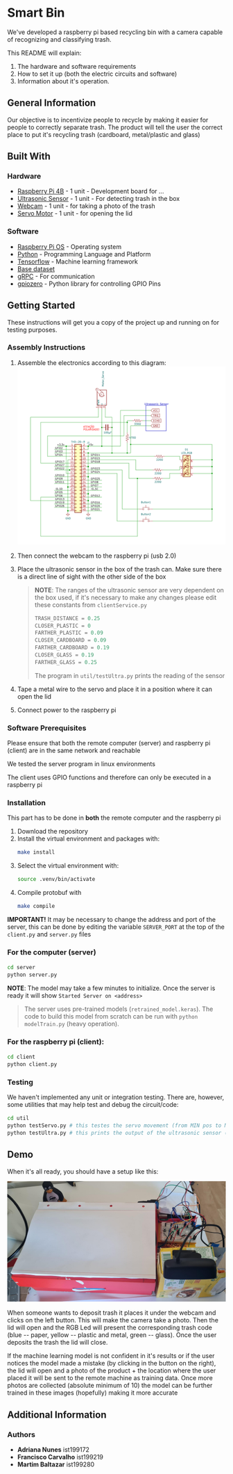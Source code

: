 # Smart Bin

We've developed a raspberry pi based recycling bin with a camera capable of recognizing and classifying trash.

This README will explain:
1. The hardware and software requirements
2. How to set it up (both the electric circuits and software)
3. Information about it's operation.

## General Information

Our objective is to incentivize people to recycle by making it easier for people to correctly separate trash. The product will tell the user the correct place to put it's recycling trash (cardboard, metal/plastic and glass)

## Built With

### Hardware

* [Raspberry Pi 4B](https://www.raspberrypi.com/products/raspberry-pi-4-model-b/) - 1 unit - Development board for ...
* [Ultrasonic Sensor](https://mauser.pt/catalog/product_info.php?products_id=096-6220) - 1 unit - For detecting trash in the box
* [Webcam](https://www.asus.com/pt/accessories/streaming-kits/all-series/asus-webcam-c3/techspec/) - 1 unit - for taking a photo of the trash
* [Servo Motor](https://store.arduino.cc/products/arduino-starter-kit-multi-language#product-tech) - 1 unit - for opening the lid

### Software

* [Raspberry Pi OS](https://www.raspberrypi.com/software/) - Operating system
* [Python](https://www.python.org/) - Programming Language and Platform
* [Tensorflow](https://www.tensorflow.org/) - Machine learning framework
* [Base dataset](https://github.com/VIJAY-GADRE/Waste_Classification_using_ResNet152/tree/main)
* [gRPC](https://grpc.io/) - For communication
* [gpiozero](https://gpiozero.readthedocs.io/en/latest/) - Python library for controlling GPIO Pins


## Getting Started

These instructions will get you a copy of the project up and running on for testing purposes.  

### Assembly Instructions
1. Assemble the electronics according to this diagram:
![](./docs/diagram.png)

2. Then connect the webcam to the raspberry pi (usb 2.0)
3. Place the ultrasonic sensor in the box of the trash can. Make sure there is a direct line of sight with the other side of the box
   > **NOTE**: The ranges of the ultrasonic sensor are very dependent on the box used, if it's necessary to make any changes please edit these constants from `clientService.py`
   > ```py
   > TRASH_DISTANCE = 0.25
   > CLOSER_PLASTIC = 0
   > FARTHER_PLASTIC = 0.09
   > CLOSER_CARDBOARD = 0.09
   > FARTHER_CARDBOARD = 0.19
   > CLOSER_GLASS = 0.19
   > FARTHER_GLASS = 0.25
   > ```
   > The program in `util/testUltra.py` prints the reading of the sensor
4. Tape a metal wire to the servo and place it in a position where it can open the lid
5. Connect power to the raspberry pi

### Software Prerequisites

Please ensure that both the remote computer (server) and raspberry pi (client) are in the same network and reachable

We tested the server program in linux environments

The client uses GPIO functions and therefore can only be executed in a raspberry pi

### Installation

This part has to be done in **both** the remote computer and the raspberry pi

1. Download the repository
2. Install the virtual environment and packages with:
   ```sh
   make install
   ```
3. Select the virtual environment with:
   ```sh
   source .venv/bin/activate
   ```
4. Compile protobuf with
   ```sh
   make compile
   ```

**IMPORTANT!** It may be necessary to change the address and port of the server, this can be done by editing the variable `SERVER_PORT` at the top of the `client.py` and `server.py` files

### For the computer (server)
```sh
cd server
python server.py
```
**NOTE**: The model may take a few minutes to initialize. Once the server is ready it will show `Started Server on <address>`

> The server uses pre-trained models (`retrained_model.keras`). The code to build this model from scratch can be run with `python modelTrain.py` (heavy operation).

### For the raspberry pi (client):
```sh
cd client
python client.py
```

### Testing

We haven't implemented any unit or integration testing. There are, however, some utilities that may help test and debug the circuit/code:
```sh
cd util
python testServo.py # this testes the servo movement (from MIN pos to MAX)
python testUltra.py # this prints the output of the ultrasonic sensor (1s interval)
```

## Demo
When it's all ready, you should have a setup like this:

![](./docs/box.jpeg)

When someone wants to deposit trash it places it under the webcam and clicks on the left button. This will make the camera take a photo. Then the lid will open and the RGB Led will present the corresponding trash code (blue -- paper, yellow -- plastic and metal, green -- glass). Once the user deposits the trash the lid will close.

If the machine learning model is not confident in it's results or if the user notices the model made a mistake (by clicking in the button on the right), the lid will open and a photo of the product + the location where the user placed it will be sent to the remote machine as training data. Once more photos are collected (absolute minimum of 10) the model can be further trained in these images (hopefully) making it more accurate

## Additional Information

### Authors

* **Adriana Nunes** ist199172
* **Francisco Carvalho** ist199219
* **Martim Baltazar** ist199280